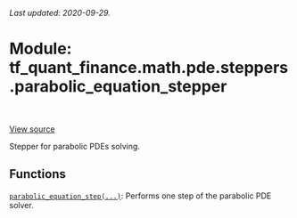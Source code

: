 <!--
This file is generated by a tool. Do not edit directly.
For open-source contributions the docs will be updated automatically.
-->

*Last updated: 2020-09-29.*

<div itemscope itemtype="http://developers.google.com/ReferenceObject">
<meta itemprop="name" content="tf_quant_finance.math.pde.steppers.parabolic_equation_stepper" />
<meta itemprop="path" content="Stable" />
</div>

# Module: tf_quant_finance.math.pde.steppers.parabolic_equation_stepper

<!-- Insert buttons and diff -->

<table class="tfo-notebook-buttons tfo-api" align="left">
</table>

<a target="_blank" href="https://github.com/google/tf-quant-finance/blob/master/tf_quant_finance/math/pde/steppers/parabolic_equation_stepper.py">View source</a>



Stepper for parabolic PDEs solving.



## Functions

[`parabolic_equation_step(...)`](../../../../tf_quant_finance/math/pde/steppers/parabolic_equation_stepper/parabolic_equation_step.md): Performs one step of the parabolic PDE solver.

